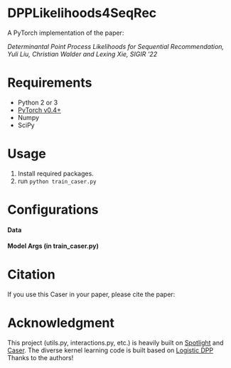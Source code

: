 
# DPPLikelihoods4SeqRec

A PyTorch implementation of the paper:

*Determinantal Point Process Likelihoods for Sequential Recommendation, Yuli Liu, Christian Walder and Lexing Xie, SIGIR '22*

# Requirements
* Python 2 or 3
* [PyTorch v0.4+](https://github.com/pytorch/pytorch)
* Numpy
* SciPy

# Usage
1. Install required packages.
2. run <code>python train_caser.py</code>

# Configurations


#### Data


#### Model Args (in train_caser.py)


# Citation

If you use this Caser in your paper, please cite the paper:


# Acknowledgment

This project (utils.py, interactions.py, etc.) is heavily built on [Spotlight](https://github.com/maciejkula/spotlight) and [Caser](https://github.com/graytowne/caser_pytorch). 
The diverse kernel learning code is built based on [Logistic DPP](https://github.com/RomainWarlop/logisticDPP)
Thanks to the authors!